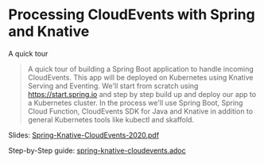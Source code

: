 # Processing CloudEvents with Spring and Knative
A quick tour

> A quick tour of building a Spring Boot application to handle incoming CloudEvents. This app will be deployed on Kubernetes using Knative Serving and Eventing. We'll start from scratch using https://start.spring.io and step by step build up and deploy our app to a Kubernetes cluster. In the process we'll use Spring Boot, Spring Cloud Function, CloudEvents SDK for Java and Knative in addition to general Kubernetes tools like kubectl and skaffold.

Slides: [Spring-Knative-CloudEvents-2020.pdf](Spring-Knative-CloudEvents-2020.pdf)

Step-by-Step guide: [spring-knative-cloudevents.adoc](spring-knative-cloudevents.adoc)